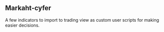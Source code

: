 ## Markaht-cyfer

A few indicators to import to trading view as custom user scripts for making easier decisions.